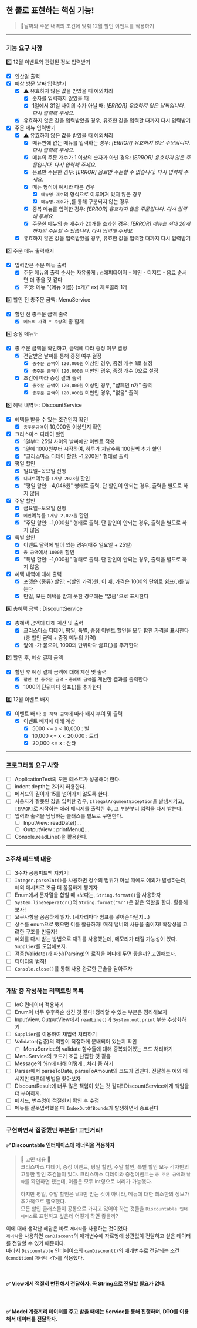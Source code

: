 ## 한 줄로 표현하는 핵심 기능!

> 🎄날짜와 주문 내역의 조건에 맞춰 12월 할인 이벤트를 적용하기

---

### 기능 요구 사항

1️⃣ 12월 이벤트와 관련된 정보 입력받기

-[x] 인삿말 출력
-[x] 예상 방문 날짜 입력받기
    -[x] ⚠️ 유효하지 않은 값을 받았을 때 예외처리
        -[x] 숫자를 입력하지 않았을 때
        -[x] 1일에서 31일 사이의 수가 아닐 때: *[ERROR] 유효하지 않은 날짜입니다. 다시 입력해 주세요.*
    -[x] 유효하지 않은 값을 입력받았을 경우, 유효한 값을 입력할 때까지 다시 입력받기
-[x] 주문 메뉴 입력받기
    -[x] ⚠️ 유효하지 않은 값을 받았을 때 예외처리
        -[x] 메뉴판에 없는 메뉴를 입력하는 경우: *[ERROR] 유효하지 않은 주문입니다. 다시 입력해 주세요.*
        -[x] 메뉴의 주문 개수가 1 이상의 숫자가 아닌 경우: *[ERROR] 유효하지 않은 주문입니다. 다시 입력해 주세요.*
        -[x] 음료만 주문한 경우: *[ERROR] 음료만 주문할 수 없습니다. 다시 입력해 주세요.*
        -[x] 메뉴 형식이 예시와 다른 경우
            -[x] `메뉴명-개수`의 형식으로 이루어져 있지 않은 경우
            -[x] `메뉴명-개수`가 ,를 통해 구분되지 않는 경우
        -[x] 중복 메뉴를 입력한 경우: *[ERROR] 유효하지 않은 주문입니다. 다시 입력해 주세요.*
        -[x] 주문한 메뉴의 총 개수가 20개를 초과한 경우: *[ERROR] 메뉴는 최대 20개까지만 주문할 수 있습니다. 다시 입력해 주세요.*
    -[x] 유효하지 않은 값을 입력받았을 경우, 유효한 값을 입력할 때까지 다시 입력받기

2️⃣ 주문 메뉴 출력하기

-[x] 입력받은 주문 메뉴 출력
    -[x] 주문 메뉴의 출력 순서는 자유롭게 : 🔥에피타이저 - 메인 - 디저트 - 음료 순서면 더 좋을 것 같다
    -[x] 포멧: 메뉴 "{메뉴 이름} {x개}"   ex) 제로콜라 1개

3️⃣ 할인 전 총주문 금액: MenuService

-[x] 할인 전 총주문 금액 출력
    -[x] `메뉴의 가격 * 수량`의 총 합계

4️⃣ 증정 메뉴✨

-[x] 총 주문 금액을 확인하고, 금액에 따라 증정 여부 결정
    -[x] 전달받은 날짜를 통해 증정 여부 결정
        -[x] `총주문 금액`이 `120,000원` 이상인 경우, 증정 개수 1로 설정
        -[x] `총주문 금액`이 `120,000원` 미만인 경우, 증정 개수 0으로 설정
    -[x] 조건에 따라 증정 결과 출력
        -[x] `총주문 금액`이 `120,000원` 이상인 경우, "샴페인 n개" 출력
        -[x] `총주문 금액`이 `120,000원` 미만인 경우, "없음" 출력

5️⃣ 혜택 내역✨ : DiscountService

-[x] 혜택을 받을 수 있는 조건인지 확인
    -[x] `총주문금액`이 10,000원 이상인지 확인
-[x] 크리스마스 디데이 할인
    -[x] 1일부터 25일 사이의 날짜에만 이벤트 적용
    -[x] 1일에 1000원부터 시작하여, 하루가 지날수록 100원씩 추가 할인
    -[x] "크리스마스 디데이 할인: -1,200원" 형태로 출력
-[x] 평일 할인
    -[x] 일요일~목요일 진행
    -[x] `디저트`메뉴를 `1개당 2023원` 할인
    -[x] "평일 할인: -4,046원" 형태로 출력. 단 할인이 안되는 경우, 출력을 별도로 하지 않음
-[x] 주말 할인
    -[x] 금요일~토요일 진행
    -[x] `메인`메뉴를 `1개당 2,023원` 할인
    -[x] "주말 할인: -1,000원" 형태로 출력. 단 할인이 안되는 경우, 출력을 별도로 하지 않음
-[x] 특별 할인
    -[x] 이벤트 달력에 별이 있는 경우(매주 일요일 + 25일)
    -[x] `총 금액`에서 `1000원` 할인
    -[x] "특별 할인: -1,000원" 형태로 출력. 단 할인이 안되는 경우, 출력을 별도로 하지 않음
-[x] 혜택 내역에 대해 출력
    -[x] 포맷은 {종류} 할인: -{할인 가격}원. 이 때, 가격은 1000의 단위로 쉼표(,)를 넣는다
    -[x] 만일, 모든 혜택을 받지 못한 경우에는 "없음"으로 표시한다

6️⃣ 총혜택 금액 : DiscountService

-[x] 총혜택 금액에 대해 계산 및 출력
    -[x] 크리스마스 디데이, 평일, 특별, 증정 이벤트 할인을 모두 합한 가격을 표시한다 (총 할인 금액 + 증정 메뉴의 가격)
    -[x] 앞에 -가 붙으며, 1000의 단위마다 쉼표(,)를 추가한다

7️⃣ 할인 후, 예상 결제 금액

-[x] 할인 후 예상 결제 금액에 대해 계산 및 출력
    -[x] `할인 전 총주문 금액` - `총혜택 금액`을 계산한 결과를 출력한다
    -[x] 1000의 단위마다 쉼표(,)를 추가한다

8️⃣ 12월 이벤트 배지

-[x] 이벤트 배지: `총 혜택 금액`에 따라 배지 부여 및 출력
    -[x] 이벤트 배지에 대해 계산
        -[x] 5000 <= x < 10,000 : 별
        -[x] 10,000 <= x < 20,000 : 트리
        -[x] 20,000 <= x : 산타

---

### 프로그래밍 요구 사항

-[ ] ApplicationTest의 모든 테스트가 성공해야 한다.
-[ ] indent depth는 2까지 허용한다.
-[ ] 메서드의 길이가 15를 넘어가지 않도록 한다.
-[ ] 사용자가 잘못된 값을 입력한 경우, `IllegalArgumentException`을 발생시키고, `[ERROR]`로 시작하는 에러 메시지를 출력한 후, 그 부분부터 입력을 다시 받는다.
-[ ] 입력과 출력을 담당하는 클래스를 별도로 구현한다.
    -[ ] InputView: readDate()...
    -[ ] OutputView : printMenu()...
-[ ] Console.readLine()을 활용한다.

---

### 3주차 피드백 내용

-[ ] 3주차 공통피드백 지키기!
-[ ] `Integer.parseInt()`를 사용하면 정수의 범위가 아닐 때에도 예외가 발생하는데, 예외 메시지르 조금 더 꼼꼼하게 챙기자
-[ ] Enum에서 문자열을 합칠 때 `+`보다는, `String.format()`을 사용하자
-[ ] `System.lineSeperator()`와 `String.format("%n")`은 같은 역할을 한다. 활용해보자!
-[ ] 요구사항을 꼼꼼하게 읽자. (세자리마다 쉼표를 넣어준다던지...)
-[ ] 상수를 enum으로 뺐으면 이를 활용하자! 매직 넘버의 사용을 줄이자! 확장성을 고려한 구조를 만들자!
-[ ] 예외를 다시 받는 방법으로 재귀를 사용했는데, 메모리가 터질 가능성이 있다. `Supplier`를 도입해보자.
-[ ] 검증(Validate)과 파싱(Parsing)의 로직을 어디에 두면 좋을까? 고민해보자.
-[ ] 디미터의 법칙!
-[ ] `Console.close()`를 통해 사용 완료한 콘솔을 닫아주자

---

### 개발 중 작성하는 리팩토링 목록

-[ ] IoC 컨테이너 적용하기
-[ ] Enum이 너무 우후죽순 생긴 것 같다! 정리할 수 있는 부분은 정리해보자
-[ ] InputView, OutputView에서 `readLine()`과 `System.out.print` 부분 추상화하기
-[ ] `Supplier`를 이용하여 재입력 처리하기
-[ ] Validator(검증)의 역할이 적절하게 분배되어 있는지 확인
    -[ ] MenuService의 validate 함수들에 대해 중복되어있는 코드 처리하기
-[ ] MenuService의 코드가 조금 난잡한 것 같음
-[ ] Message의 %n에 대해 어떻게...처리 좀 하기
-[ ] Parser에서 parseToDate, parseToAmount의 코드가 겹친다. 전달하는 예외 메세지만 다른데 방법을 찾아보자
-[ ] DiscountResult에 너무 많은 책임이 있는 것 같다! DiscountService에게 책임을 더 부여하자.
-[ ] 메서드, 변수명이 적절한지 확인 후 수정
-[ ] 메뉴를 잘못입력했을 때 `IndexOutOfBounds`가 발생하면서 종료된다

---

### 구현하면서 집중했던 부분들! 고민거리!

#### ✅ Discountable 인터페이스에 제너릭을 적용하자

> 🧐 고민 내용 🧐  
> 크리스마스 디데이, 증정 이벤트, 평일 할인, 주말 할인, 특별 할인 모두 각자만의 고유한 할인 조건들이 있다.
> 크리스마스 디데이와 증정이벤트는 `총 주문 금액`과 `날짜`를 확인하면 됐는데, 이들은 모두 int형으로 처리가 가능했다.
>
> 하지만 평일, 주말 할인은 `날짜`만 받는 것이 아니라, 메뉴에 대한 최소한의 정보가 추가적으로 필요했다.  
> 모든 할인 클래스들이 공통으로 가지고 있어야 하는 것들을 `Discountable 인터페이스`로 표현하고 싶은데 어떻게 하면 좋을까?

이에 대해 생각난 해답은 바로 `제너릭`을 사용하는 것이었다.  
`제너릭`을 사용하면 `canDiscount`의 매개변수에 자료형에 상관없이 전달하고 싶은 데이터를 전달할 수 있기 때문이다.  
따라서 `Discountable` 인터페이스의 `canDiscount()`의 매개변수로 전달되는 조건(`condition`) `제너릭 <T>`를 적용했다.

<br>

#### ✅ View에서 적절히 변환해서 전달하자. 꼭 String으로 전달할 필요가 없다.

<br>

#### ✅ Model 계층끼리 데이터를 주고 받을 때에는 Service를 통해 진행하며, DTO를 이용해서 데이터를 전달하자.



